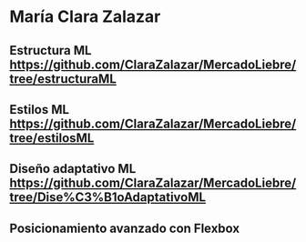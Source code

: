 # María Clara Zalazar
## Estructura ML https://github.com/ClaraZalazar/MercadoLiebre/tree/estructuraML
## Estilos ML https://github.com/ClaraZalazar/MercadoLiebre/tree/estilosML
## Diseño adaptativo ML https://github.com/ClaraZalazar/MercadoLiebre/tree/Dise%C3%B1oAdaptativoML
## Posicionamiento avanzado con Flexbox 